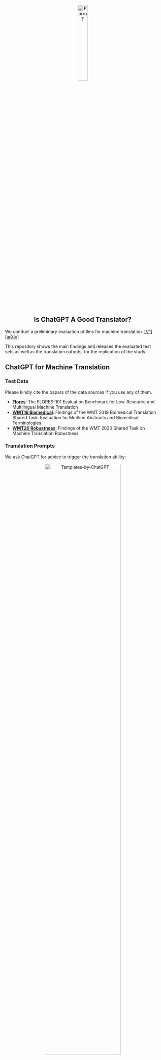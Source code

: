 
<div align="center">
    <img width="25%" alt="ParroT" src="https://github.com/wxjiao/Is-ChatGPT-A-Good-Translator/assets/31032829/9ff13ff1-8e25-40bc-962e-80015cd82440">
    <h2>
    Is ChatGPT A Good Translator?
    </h2>
</div>

<!---
# Is ChatGPT A Good Translator? A Preliminary Study
--->

We conduct a preliminary evaluation of llms for machine translation. [[V1]](https://wxjiao.github.io/downloads/tech_chatgpt_arxiv.pdf) [[arXiv]](https://arxiv.org/abs/2301.08745) 

This repository shows the main findings and releases the evaluated test sets as well as the translation outputs, for the replication of the study.


## ChatGPT for Machine Translation

### Test Data
Please kindly cite the papers of the data sources if you use any of them.
- [**Flores**](https://github.com/facebookresearch/flores): The FLORES-101  Evaluation Benchmark for Low-Resource and Multilingual Machine Translation
- [**WMT19 Biomedical**](https://github.com/hsing-wang/WMT2020_BioMedical/tree/master/Bio-18-19-testset): Findings of the WMT 2019 Biomedical Translation Shared Task: Evaluation for Medline Abstracts and Biomedical Terminologies
- [**WMT20 Robustness**](https://aclanthology.org/2020.wmt-1.4/): Findings of the WMT 2020 Shared Task on Machine Translation Robustness


### Translation Prompts

We ask ChatGPT for advice to trigger the translation ability:
<div align="center">
    <img width="70%" alt="Templates-by-ChatGPT" src="https://user-images.githubusercontent.com/31032829/213847658-fc977b1f-2ebd-4f2e-91b0-8df337d0a27e.png">
    <p class="image-caption">Figure 1: Prompts advised by ChatGPT for machine translation (Date: 2022.12.16).</p>
</div>

Summarized prompts:
- Tp1: `Translate these sentences from [SRC] to [TGT]:`
- Tp2: `Answer with no quotes. What do these sentences mean in [TGT]?`
- Tp3: `Please provide the [TGT] translation for these sentences:`  :white_check_mark:

<div align="center">
    <img width="42%" alt="image" src="https://github.com/wxjiao/Is-ChatGPT-A-Good-Translator/assets/31032829/d696165d-7ca7-4e6c-91a5-822f12e58f8f">
    <p class="image-caption">Table 1: Comparison of different prompts for ChatGPT to perform Chinese-to-English (Zh⇒En) translation.</p>
</div>


### Multilingual Translation

We evaluate the translations between four languages, namely, German, English, Romanian and Chinese, considering both the resource and language family effects.
- [x] ChatGPT performs competitively with commercial translation products (e.g., Google Translate) on high-resource European languages but lags behind significantly on low-resource.
- [x] The gap between ChatGPT and the commercial systems becomes larger on distant languages than close languages. 

<div align="center">
    <img width="70%" alt="image" src="https://github.com/wxjiao/Is-ChatGPT-A-Good-Translator/assets/31032829/bff8f331-76d8-4d97-a3f7-0c7cd536d62f">
    <p class="image-caption">Table 2: Performance of ChatGPT for multilingual translation.</p>
</div>


### Translation Robustness

We evaluate the translation robustness of ChatGPT on biomedical abstracts, reddit comments, and crowdsourced speeches.
- [x] ChatGPT does not perform as well as the commercial systems on biomedical abstracts or Reddit comments but exhibits good results on spoken language.

<div align="center">
    <img width="42%" alt="image" src="https://github.com/wxjiao/Is-ChatGPT-A-Good-Translator/assets/31032829/9eec7ce9-16f5-4d3e-80ce-cae67bc647e1">
    <p class="image-caption">Table 3: Performance of ChatGPT for translation robustness.</p>
</div>



## Improving ChatGPT for MT

### Pivot Prompting

For distant languages, we explore an interesting strategy named **Pivot Prompting** that asks ChatGPT to translate the source sentence into a high-resource pivot language before into the target language. Thus, we adjust the Tp3 prompt as below:
- Tp3-pivot: `Please provide the [PIV] translation first and then the [TGT] translation for these sentences one by one:`

<div align="center">
    <img width="70%" alt="Pivot-Prompt" src="https://user-images.githubusercontent.com/31032829/215824464-cd16962e-1257-446f-a9ef-5909484fb4bc.png">
    <p class="image-caption">Figure 2: Translation results by ChatGPT with pivot prompting (Date: 2023.01.31).</p>
</div>

<div align="center">
    <img width="40%" alt="image" src="https://github.com/wxjiao/Is-ChatGPT-A-Good-Translator/assets/31032829/6e92f8a4-44e9-4ce3-b295-78249cc032c5">
    <p class="image-caption">Table 4: Performance of ChatGPT with pivot prompting. New results are obtained from the updated ChatGPT version on 2023.01.31. LR: length ratio.</p>
</div>


### GPT-4 as the Engine

We update the translation performance of GPT-4, which exhibits huge improvements over ChatGPT. Refer to [[ParroT]](https://github.com/wxjiao/ParroT) for the COMET metric results.

<div align="center">
    <img width="70%" alt="Templates-by-ChatGPT" src="https://github.com/wxjiao/Is-ChatGPT-A-Good-Translator/assets/31032829/1297c121-33d8-4b5f-9cad-7eb09b75f97f">
    <p class="image-caption">Table 5: Translation performance of GPT-4 (Date: 2023.03.15). </p>
</div>


## Extensive Analysis

### Automatic Analysis
We analyze the translation outputs with [`compare-mt`](https://github.com/neulab/compare-mt) at both word level and sentence level.
- [x] ChatGPT performs the worst on low-frequency words, which is then fixed by GPT-4.
- [x] ChatGPT performs the worst on short sentences, which we attribute to the observations that ChatGPT translates famous terminologies into full names rather than abbreviations in references.  

<div align="center">
    <img width="35%" alt="auto" src="https://github.com/wxjiao/Is-ChatGPT-A-Good-Translator/assets/31032829/6fcb3a76-827a-4335-9e8d-b7dd73aca8c5">
    <img width="35%" alt="auto" src="https://github.com/wxjiao/Is-ChatGPT-A-Good-Translator/assets/31032829/3ea1a67b-bb34-4098-bd5f-52736f11f0e4">
    <p class="image-caption">Table 6-7: Automatic analysis: (a) F-measure of target word prediction w.r.t. frequency. (b) BLEU score w.r.t. length bucket of target sentences. </p>
</div>


### Human Analysis
We ask three annotators to identify the errors in the translation outputs, including under-translation, over-translation, and mis-translation. Based on the translation errors, the annotators rank the translation outputs of Google, ChatGPT and GPT-4 accordingly, with 1 as the best system and 3 as the worst. 
- [x] ChatGPT makes more over-translation errors and mis-translation errors than Google Translate, tending to generate hallucinations.
- [x] GPT-4 makes the least errors and is ranked 1st though its BLEU score is lower than that of Google Translate.

<div align="center">
    <img width="35%" alt="auto" src="https://github.com/wxjiao/Is-ChatGPT-A-Good-Translator/assets/31032829/197d3268-ca84-476e-bb37-b31ecf6e5206">
    <img width="35%" alt="auto" src="https://github.com/wxjiao/Is-ChatGPT-A-Good-Translator/assets/31032829/55f05725-3bd8-4d2e-9025-4684f58739b8">
    <p class="image-caption">Table 8-9: Human analysis: (a) Number of translation errors annotated by human. (b) Human rankings of the translation outputs. </p>
</div>


### Case Study

A few translation outputs:
1. ChatGPT hallucinates at the first few tokens and also mis-translates "过量降水".
2. Both ChatGPT and GPT-4 translate "广泛耐药结核病" into the full name while the reference and Google Translate do not.
3. GPT-4 can translate the terminology "美国公共广播公司" into the abbreviation as the reference.
4. GPT-4 translates the terminology "狼孩" more properly based on the context while Google Translate and ChatGPT cannot.

<div align="center">
    <img width="90%" alt="Cases" src="https://github.com/wxjiao/Is-ChatGPT-A-Good-Translator/assets/31032829/b6e9a278-0268-4df5-b2f4-30e8b382d476">
    <p class="image-caption">Table 10: Examples from Flores Zh⇒En test set. </p>
</div>


## Limitations

We should admit that the report is far from complete with various aspects to make it more reliable in the future:
- **Coverage of Test Data**: Currently, we randomly select 50 samples from each test set for evaluation due to the response delay of ChatGPT. While there are some projects in GitHub trying to automate the access process, they are vulnerable to browser refreshes or network issues. The official API by OpenAI in the future may be a better choice. Let’s just wait for a moment.
- **Reproducibility Issue**: By querying ChatGPT multiple times, we find that the results of the same query may vary across multiple trials, which brings randomness to the evaluation results. For more reliable results, it is best to repeat the translation multiple times for each test set and report the average result.
- **Translation Abilities**: We only focus on multilingual translation and translation robustness in this report. However, there are some other translation abilities that can be further evaluated, e.g., constrained machine translation and document-level machine translation.



## Public Impact

[![Star History Chart](https://api.star-history.com/svg?repos=wxjiao/Is-ChatGPT-A-Good-Translator&type=Date)](https://star-history.com/#wxjiao/Is-ChatGPT-A-Good-Translator&Date)


### Community
- Slator report: [Tencent Pits ChatGPT Translation Quality Against DeepL and Google Translate](https://slator.com/tencent-pits-chatgpt-translation-quality-against-deepl-google-translate/)
- Twitter discussions: [AK](https://twitter.com/_akhaliq/status/1617710116827963392), [Aran Komatsuzaki
](https://twitter.com/arankomatsuzaki/status/1617708239906549761), [Haruhiko Okumura
](https://twitter.com/h_okumura/status/1638079006351437824), [Daun](https://twitter.com/daun_ai/status/1648083948562690050)

### Citation
Please kindly cite our report if you find it helpful:

```ruby
@inproceedings{jiao2023ischatgpt,
  title={Is ChatGPT A Good Translator? A Preliminary Study},
  author={Wenxiang Jiao and Wenxuan Wang and Jen-tse Huang and Xing Wang and Shuming Shi and Zhaopeng Tu},
  booktitle = {ArXiv},
  year      = {2023}
}
```
